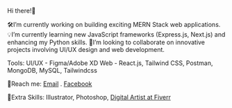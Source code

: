 Hi there!👋

🛠️I’m currently working on building exciting MERN Stack web applications.
💡I’m currently learning new JavaScript frameworks (Express.js, Next.js) and enhancing my Python skills.
🔭I’m looking to collaborate on innovative projects involving UI/UX design and web development.


Tools: 
UI/UX - Figma/Adobe XD
Web - React.js, Tailwind CSS, Postman, MongoDB, MySQL, Tailwindcss


🤝Reach me: 
[Email](tamimahamed016@gmail.com)  .
[Facebook](https://www.facebook.com/tamim.ssgt/)


📌Extra Skills:
Illustrator, Photoshop, 
[Digital Artist at Fiverr](https://www.fiverr.com/tamimahamed365)


